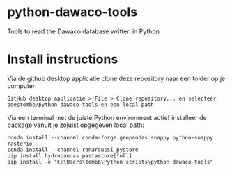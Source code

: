 # python-dawaco-tools
Tools to read the Dawaco database written in Python

# Install instructions
Via de github desktop applicatie clone deze repository naar een folder op je computer:
```
GitHub desktop applicatie > File > Clone repository... en selecteer bdestombe/python-dawaco-tools en een local path
```

Via een terminal met de juiste Python environment actief installeer de package vanuit je zojuist opgegeven local path:
```
conda install --channel conda-forge geopandas snappy python-snappy rasterio
conda install --channel ranaroussi pystore
pip install hydropandas pastastore[full]
pip install -e "C:\Users\tombb\Python scripts\python-dawaco-tools"
```

